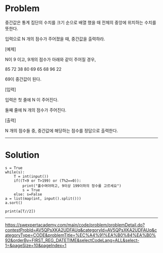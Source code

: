 # Problem

중간값은 통계 집단의 수치를 크기 순으로 배열 했을 때 전체의 중앙에 위치하는 수치를 뜻한다.

입력으로 N 개의 점수가 주어졌을 때, 중간값을 출력하라.


[예제]

N이 9 이고, 9개의 점수가 아래와 같이 주어질 경우,

85 72 38 80 69 65 68 96 22

69이 중간값이 된다.

[입력]

입력은 첫 줄에 N 이 주어진다.

둘째 줄에 N 개의 점수가 주어진다.


[출력]

N 개의 점수들 중, 중간값에 해당하는 점수를 정답으로 출력한다.

-----------------------------
# Solution
```
s = True
while(s):
    T = int(input())
    if((T<9 or T>199) or (T%2==0)): 
        print("홀수여야하고, 9이상 199이하의 정수를 고르세요")
        s = True
    else: s=False
a = list(map(int, input().split()))
a.sort()

print(a[T//2])
```

----------------------
https://swexpertacademy.com/main/code/problem/problemDetail.do?contestProbId=AV5QPsXKA2UDFAUq&categoryId=AV5QPsXKA2UDFAUq&categoryType=CODE&problemTitle=%EC%A4%91%EA%B0%84%EA%B0%92&orderBy=FIRST_REG_DATETIME&selectCodeLang=ALL&select-1=&pageSize=10&pageIndex=1
